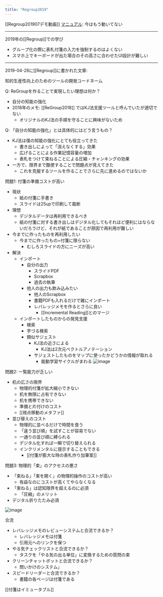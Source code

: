 ```yaml
---
title: "Regroup2019"
---
```


[[Regroup201907デモ動画]]
[マニュアル](http://nishio-s3.s3-website-us-west-2.amazonaws.com/#/manual): 今はもう動いてない

---

2019年の[[Regroup]]での学び
- グループ化の際に表札付箋の入力を強制するのはよくない
- スマホ上でキーボードが出た場合のその高さに合わせたUI設計が難しい

---

2019-04-28に[[Regroup]]に書かれた文章:

知的生産性向上のためのツールの開発コードネーム

Q: ReGroupを作ることで実現したい理想は何か？
- 自分の知能の強化
- 2018年のメモ: [[ReGroup2018]] ではKJ法支援ツールと呼んでいたが適切でない
    - オリジナルのKJ法の手順を守ることに興味がないため

Q: 「自分の知能の強化」とは具体的にはどう言うもの？
- KJ法は僕の知能の強化にとても役立ってきた
    - 書き出しによって「消えなくする」効果
    - 広げることによる作業記憶容量の増加
    - 表札をつけて束ねることによる圧縮・チャンキングの効果
- 一方で、限界まで酷使することで問題点が見えてきた
    - これを克服するツールを作ることでさらに先に進めるのではないか

問題1: 付箋の準備コストが高い
- 現状
    - 紙の付箋に手書き
    - スライドは25upで印刷して裁断
- 理想
    - デジタルデータは再利用できるべき
    - 紙の付箋に対する書き出しはデジタル化してもそれほど便利にはならないだろうけど、それが紙であることが原因で再利用が難しい
- 今までに作ったものを再利用したい
    - 今までに作ったもの=付箋に限らない
        - むしろスライドの方にニーズが高い
- 解決
    - インポート
        - 自分の出力
            - スライドPDF
            - Scrapbox
            - 過去の執筆
        - 他人の出力も飲み込みたい
            - 他人のScrapbox
            - 書籍PDFも入れるだけで雑にインポート
            - レバレッジメモを作るとさらに良い
                - [[Incremental Reading]]とのマージ
    - インポートしたものからの発見支援
        - 検索
        - 芋づる検索
        - 類似サジェスト
            - KJ法の近さによる
                - KJ法は2次元ベクトルアノテーション
            - サジェストしたものをマップに使ったかどうかの情報が取れる
                - 能動学習サイクルがまわる
![image](https://gyazo.com/f08a9118d164918719868f19db422e08/thumb/1000)

問題2: 一覧能力が乏しい
- 机の広さの限界
    - 物理的付箋が拡大縮小できない
    - 机を無限に占有できない
    - 机を携帯できない
    - 準備と片付けのコスト
    - [[視点移動のメタファ]]
- 並び替えのコスト
    - 物理的に並べるだけで時間を食う
    - 「違う並び順」を試すことが容易でない
    - 一通りの並び順に縛られる
    - デジタル化すれば一瞬で切り替えられる
    - インクリメンタルに提示することもできる
        - [[付箋が膨大な時の表札作り加筆案]]

問題3: 物理的「束」のアクセスの悪さ
- 「束ねる」「束を開く」の物理的操作のコストが高い
    - 有益なのにコストが高くてやらなくなる
- 「束ねる」は認知限界を超えるのに必須
    - 「圧縮」のメリット
- デジタル折りたたみ必須

![image](https://gyazo.com/f850c750fc72a07edfa85dccd7ec4dc4/thumb/1000)


合流
- レバレッジメモのレビューシステムと合流できるか？
    - レバレッジメモは付箋
    - 引用元へのリンクを保つ
- やる気チェックリストと合流できるか？
    - タスクを「やる気の出る単位」に変換するための質問の束
- クリーンチャットボットと合流できるか？
    - 問いかけのシステム」
- スピードリーダーと合流できるか？
    - 書籍の各ページは付箋である

[[付箋はイミュータブル]]
